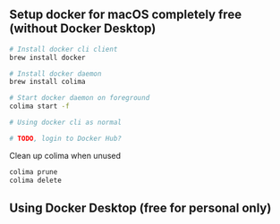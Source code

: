 ## Setup docker for macOS completely free (without Docker Desktop)

```zsh
# Install docker cli client
brew install docker

# Install docker daemon
brew install colima

# Start docker daemon on foreground
colima start -f

# Using docker cli as normal

# TODO, login to Docker Hub?
```

Clean up colima when unused
```bash
colima prune
colima delete
```

## Using Docker Desktop (free for personal only)

